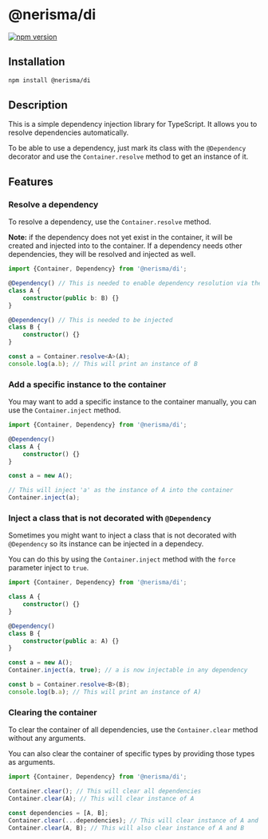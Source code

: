 # @nerisma/di

[![npm version](https://badge.fury.io/js/%40nerisma%2Fdi.svg)](https://badge.fury.io/js/%40nerisma%2Fdi)

## Installation
```bash
npm install @nerisma/di
```

## Description

This is a simple dependency injection library for TypeScript. It allows you to resolve dependencies automatically.

To be able to use a dependency, just mark its class with the `@Dependency` decorator and use the `Container.resolve` method to get an instance of it.

## Features

### Resolve a dependency 

To resolve a dependency, use the `Container.resolve` method.

**Note:** if the dependency does not yet exist in the container, it will be created and injected into to the container. 
If a dependency needs other dependencies, they will be resolved and injected as well.

```typescript
import {Container, Dependency} from '@nerisma/di';

@Dependency() // This is needed to enable dependency resolution via the constructor
class A {
    constructor(public b: B) {}
}

@Dependency() // This is needed to be injected
class B {
    constructor() {}
}

const a = Container.resolve<A>(A);
console.log(a.b); // This will print an instance of B
```

### Add a specific instance to the container

You may want to add a specific instance to the container manually, you can use the `Container.inject` method.

```typescript
import {Container, Dependency} from '@nerisma/di';

@Dependency()
class A {
    constructor() {}
}

const a = new A();

// This will inject 'a' as the instance of A into the container
Container.inject(a);
```

### Inject a class that is not decorated with `@Dependency`

Sometimes you might want to inject a class that is not decorated with `@Dependency` so its instance can be injected in a dependecy.

You can do this by using the `Container.inject` method with the `force` parameter inject to `true`.

```typescript
import {Container, Dependency} from '@nerisma/di';

class A {
    constructor() {}
}

@Dependency()
class B {
    constructor(public a: A) {}
}

const a = new A();
Container.inject(a, true); // a is now injectable in any dependency

const b = Container.resolve<B>(B);
console.log(b.a); // This will print an instance of A)
```

### Clearing the container

To clear the container of all dependencies, use the `Container.clear` method without any arguments.

You can also clear the container of specific types by providing those types as arguments.

```typescript
import {Container, Dependency} from '@nerisma/di';

Container.clear(); // This will clear all dependencies
Container.clear(A); // This will clear instance of A

const dependencies = [A, B];
Container.clear(...dependencies); // This will clear instance of A and B
Container.clear(A, B); // This will also clear instance of A and B
```